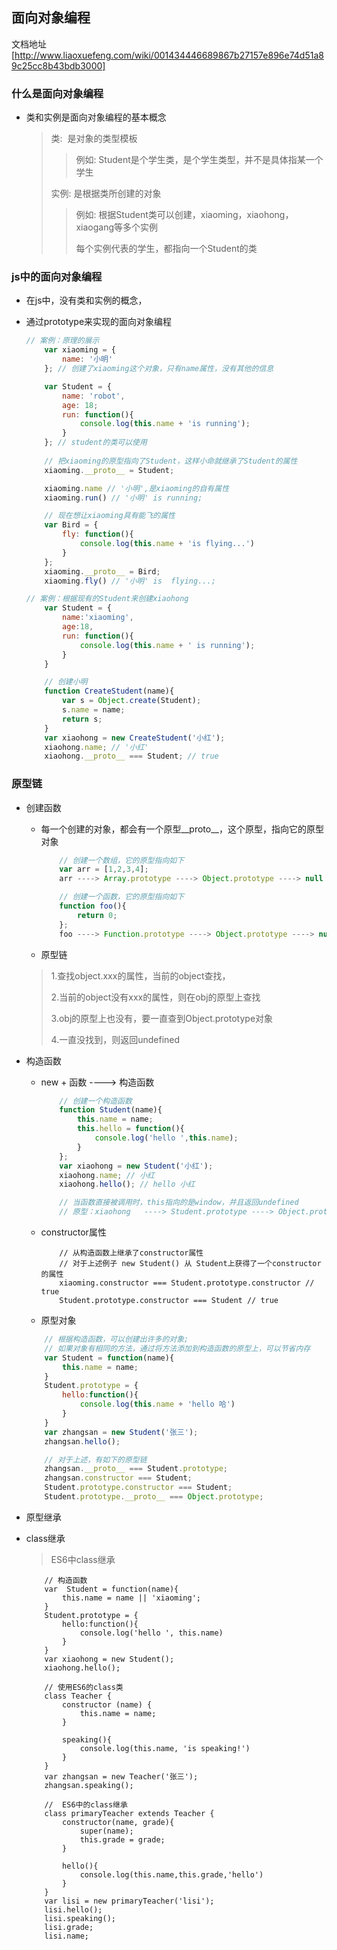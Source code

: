 ## 面向对象编程
文档地址[http://www.liaoxuefeng.com/wiki/001434446689867b27157e896e74d51a89c25cc8b43bdb3000]
### 什么是面向对象编程
+ 类和实例是面向对象编程的基本概念
	> 类:  是对象的类型模板
	>> 例如: Student是个学生类，是个学生类型，并不是具体指某一个学生
	> 
	> 实例: 是根据类所创建的对象
	>> 例如: 根据Student类可以创建，xiaoming，xiaohong，xiaogang等多个实例
	>>
	>> 每个实例代表的学生，都指向一个Student的类

### js中的面向对象编程
+ 在js中，没有类和实例的概念，
+ 通过prototype来实现的面向对象编程

	```js
	// 案例：原理的展示
		var xiaoming = {
			name: '小明'
		}; // 创建了xiaoming这个对象，只有name属性，没有其他的信息

		var Student = {
			name: 'robot',
			age: 18;
			run: function(){
				console.log(this.name + 'is running');
			}
		}; // student的类可以使用
		
		// 把xiaoming的原型指向了Student，这样小命就继承了Student的属性
		xiaoming.__proto__ = Student; 

		xiaoming.name // '小明',是xiaoming的自有属性
		xiaoming.run() // '小明' is running;

		// 现在想让xiaoming具有能飞的属性
		var Bird = {
			fly: function(){
				console.log(this.name + 'is flying...')
			}
		};
		xiaoming.__proto__ = Bird;
		xiaoming.fly() // '小明' is  flying...;

	// 案例：根据现有的Student来创建xiaohong
		var Student = {
			name:'xiaoming',
			age:18,
			run: function(){
				console.log(this.name + ' is running');
			}
		}

		// 创建小明
		function CreateStudent(name){
			var s = Object.create(Student);
			s.name = name;
			return s;
		}
		var xiaohong = new CreateStudent('小红');
		xiaohong.name; // '小红'
		xiaohong.__proto__ === Student; // true
	```
### 原型链
+ 创建函数
	- 每一个创建的对象，都会有一个原型__proto__，这个原型，指向它的原型对象
		```js
			// 创建一个数组，它的原型指向如下
			var arr = [1,2,3,4];
			arr ----> Array.prototype ----> Object.prototype ----> null

			// 创建一个函数，它的原型指向如下
			function foo(){
				return 0;
			};
			foo ----> Function.prototype ----> Object.prototype ----> null
		```
	- 原型链
	> 1.查找object.xxx的属性，当前的object查找，
	> 
	> 2.当前的object没有xxx的属性，则在obj的原型上查找
	> 
	> 3.obj的原型上也没有，要一直查到Object.prototype对象
	>
	> 4.一直没找到，则返回undefined
+ 构造函数
	- new + 函数 ----> 构造函数
		```js
			// 创建一个构造函数
			function Student(name){
				this.name = name;
				this.hello = function(){
					console.log('hello ',this.name);
				}
			};
			var xiaohong = new Student('小红');
			xiaohong.name; // 小红
			xiaohong.hello(); // hello 小红

			// 当函数直接被调用时，this指向的是window，并且返回undefined
			// 原型：xiaohong	 ----> Student.prototype ----> Object.prototype ----> null
		```

	- constructor属性
		```
			// 从构造函数上继承了constructor属性
			// 对于上述例子 new Student() 从 Student上获得了一个constructor的属性
			xiaoming.constructor === Student.prototype.constructor // true
			Student.prototype.constructor === Student // true

		```
	- 原型对象
	```js
	 	// 根据构造函数，可以创建出许多的对象;
	 	// 如果对象有相同的方法，通过将方法添加到构造函数的原型上，可以节省内存
	 	var Student = function(name){
	 		this.name = name;
	 	}
	 	Student.prototype = {
	 		hello:function(){
	 			console.log(this.name + 'hello 哈')
	 		}
	 	}
	 	var zhangsan = new Student('张三');
	 	zhangsan.hello();

	 	// 对于上述，有如下的原型链
	 	zhangsan.__proto__ === Student.prototype;
	 	zhangsan.constructor === Student;
	 	Student.prototype.constructor === Student;
	 	Student.prototype.__proto__ === Object.prototype;

	```

+ 原型继承
+ class继承
	> ES6中class继承
	```
		// 构造函数
		var  Student = function(name){
			this.name = name || 'xiaoming';
		}
		Student.prototype = {
			hello:function(){
				console.log('hello ', this.name)
			}
		}
		var xiaohong = new Student();
		xiaohong.hello();

		// 使用ES6的class类
		class Teacher {
			constructor (name) {
				this.name = name;
			}

			speaking(){
				console.log(this.name, 'is speaking!')
			}
		}
		var zhangsan = new Teacher('张三');
		zhangsan.speaking();

		//  ES6中的class继承
		class primaryTeacher extends Teacher {
			constructor(name, grade){
				super(name);
				this.grade = grade;
			}

			hello(){
				console.log(this.name,this.grade,'hello')
			}
		}
		var lisi = new primaryTeacher('lisi');
		lisi.hello();
		lisi.speaking();
		lisi.grade;
		lisi.name;
	```

